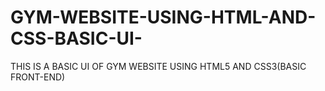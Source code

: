 # GYM-WEBSITE-USING-HTML-AND-CSS-BASIC-UI-
THIS IS A BASIC UI OF GYM WEBSITE USING HTML5 AND CSS3(BASIC FRONT-END)
